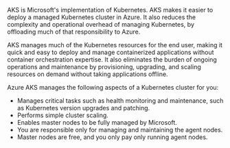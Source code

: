 

AKS is Microsoft's implementation of Kubernetes. AKS makes it easier to deploy a managed Kubernetes cluster in Azure. It also reduces the complexity and operational overhead of managing Kubernetes, by offloading much of that responsibility to Azure.


AKS manages much of the Kubernetes resources for the end user, making it quick and easy to deploy and manage containerized applications without container orchestration expertise. It also eliminates the burden of ongoing operations and maintenance by provisioning, upgrading, and scaling resources on demand without taking applications offline.

Azure AKS manages the following aspects of a Kubernetes cluster for you:

- Manages critical tasks such as health monitoring and maintenance, such as Kubernetes version upgrades and patching.
- Performs simple cluster scaling.
- Enables master nodes to be fully managed by Microsoft.
- You are responsible only for managing and maintaining the agent nodes.
- Master nodes are free, and you only pay only running agent nodes.
